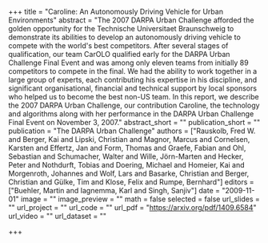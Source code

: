 +++
title = "Caroline: An Autonomously Driving Vehicle for Urban Environments"
abstract = "The 2007 DARPA Urban Challenge afforded the golden opportunity for the Technische Universitaet Braunschweig to demonstrate its abilities to develop an autonomously driving vehicle to compete with the world's best competitors. After several stages of qualification, our team CarOLO qualified early for the DARPA Urban Challenge Final Event and was among only eleven teams from initially 89 competitors to compete in the final. We had the ability to work together in a large group of experts, each contributing his expertise in his discipline, and significant organisational, financial and technical support by local sponsors who helped us to become the best non-US team. In this report, we describe the 2007 DARPA Urban Challenge, our contribution Caroline, the technology and algorithms along with her performance in the DARPA Urban Challenge Final Event on November 3, 2007."
abstract_short = ""
publication_short = ""
publication = "The DARPA Urban Challenge"
authors = ["Rauskolb, Fred W. and Berger, Kai and Lipski, Christian and Magnor, Marcus and Cornelsen, Karsten and Effertz, Jan and Form, Thomas and Graefe, Fabian and Ohl, Sebastian and Schumacher, Walter and Wille, Jörn-Marten and Hecker, Peter and Nothdurft, Tobias and Doering, Michael and Homeier, Kai and Morgenroth, Johannes and Wolf, Lars and Basarke, Christian and Berger, Christian and Gülke, Tim and Klose, Felix and Rumpe, Bernhard"]
editors = ["Buehler, Martin and Iagnemma, Karl and Singh, Sanjiv"]
date = "2009-11-01"
image = ""
image_preview = ""
math = false
selected = false
url_slides = ""
url_project = ""
url_code = ""
url_pdf = "https://arxiv.org/pdf/1409.6584"
url_video = ""
url_dataset = ""

+++
